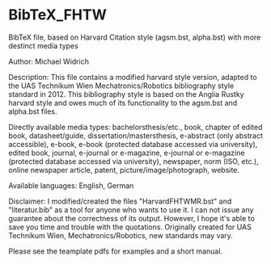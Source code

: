 # BibTeX_FHTW
BibTeX file, based on Harvard Citation style (agsm.bst, alpha.bst) with more destinct media types

Author: Michael Widrich

Description: This file contains a modified harvard style version, adapted to the UAS Technikum Wien Mechatronics/Robotics bibliography style standard in 2012. This bibliography style is based on the Anglia Rustky harvard style and owes much of its functionality to the agsm.bst and alpha.bst files. 

Directly available media types: bachelorsthesis/etc., book, chapter of edited book, datasheet/guide, dissertation/mastersthesis, e-abstract (only abstract accessible), e-book, e-book (protected database accessed via university), edited book, journal, e-journal or e-magazine, e-journal or e-magazine (protected database accessed via university), newspaper, norm (ISO, etc.), online newspaper article, patent, picture/image/photograph, website.

Available languages: English, German

Disclaimer: I modified/created the files "HarvardFHTWMR.bst" and "literatur.bib" as a tool for anyone who wants to use it. I can not issue any guarantee about the correctness of its output. However, I hope it's able to save you time and trouble with the quotations.
Originally created for UAS Technikum Wien, Mechatronics/Robotics, new standards may vary.

Please see the teamplate pdfs for examples and a short manual.
